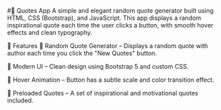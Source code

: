 #📜 Quotes App 
A simple and elegant random quote generator built using HTML, CSS (Bootstrap), and JavaScript. This app displays a random inspirational quote each time the user clicks a button, with smooth hover effects and clean typography.

🚀 Features 🎲 Random Quote Generator – Displays a random quote with author each time you click the "New Quotes" button.

🎨 Modern UI – Clean design using Bootstrap 5 and custom CSS.

🌟 Hover Animation – Button has a subtle scale and color transition effect.

💬 Preloaded Quotes – A set of inspirational and motivational quotes included.
